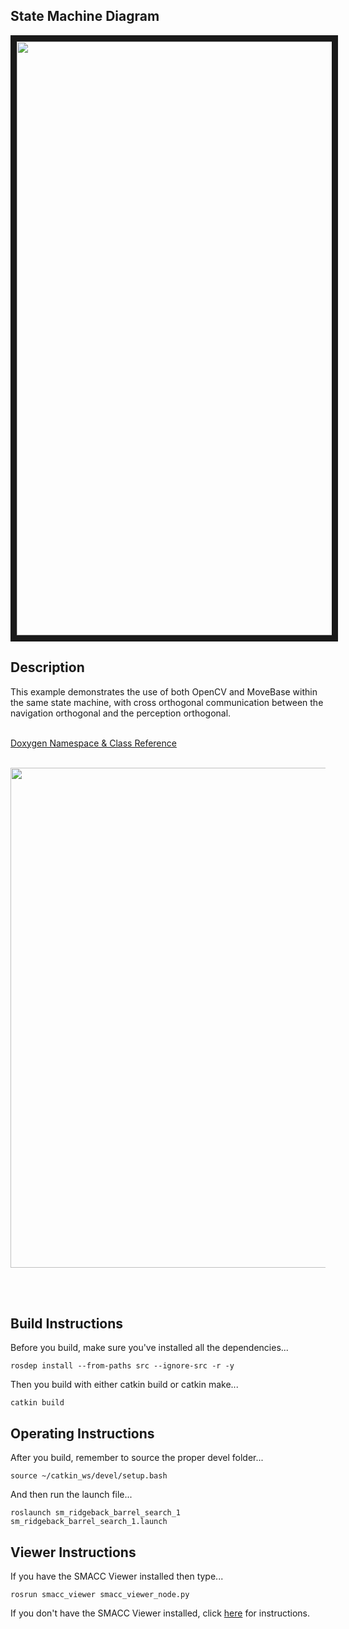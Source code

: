  <h2>State Machine Diagram</h2>
<img src="https://github.com/reelrbtx/SMACC/blob/master/smacc_sm_reference_library/sm_ridgeback_barrel_search_1/docs/smacc_state_machine_20200822-022028.dot.svg" width="950" align="center" border="10"/> 

<h2>Description</h2> This example demonstrates the use of both OpenCV and MoveBase within the same state machine, with cross orthogonal communication between the navigation orthogonal and the perception orthogonal.<br></br>
 
 <a href="https://reelrbtx.github.io/SMACC_Documentation/master/html/namespacesm__moveit.html">Doxygen Namespace & Class Reference</a> 
<br></br>

<p align="center">
 <img src="https://github.com/reelrbtx/SMACC/blob/master/smacc_sm_reference_library/sm_ridgeback_barrel_search_1/docs/sm_ridgeback_barrel_search_1.jpg" width="800"/> 
 </p>
 <br></br>
 <h2>Build Instructions</h2>
Before you build, make sure you've installed all the dependencies...

```
rosdep install --from-paths src --ignore-src -r -y 
```

Then you build with either catkin build or catkin make...

```
catkin build
```

<h2>Operating Instructions</h2>
After you build, remember to source the proper devel folder...

```
source ~/catkin_ws/devel/setup.bash
```

And then run the launch file...

```
roslaunch sm_ridgeback_barrel_search_1 sm_ridgeback_barrel_search_1.launch
```

<h2>Viewer Instructions</h2>
If you have the SMACC Viewer installed then type...

```
rosrun smacc_viewer smacc_viewer_node.py
``` 

If you don't have the SMACC Viewer installed, click <a href="http://smacc.ninja/smacc-viewer/">here</a> for instructions.

